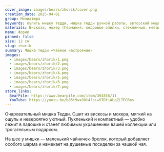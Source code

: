 ```yaml
---
cover_image: images/bears/zhorik/cover.png
creation_date: 2025-04-01
group: Миниатюра
keywords: купить мишку тедди, мишка тедди ручной работы, авторский мишка тедди, коллекционный мишка тедди, игрушка тедди в подарок, винтажный мишка тедди, миниатюрный мишка тедди, мишка тедди из мохера, мишка тедди из вискозы, мягкая игрушка ручной работы
materials: Вискоза, мохер (Германия, кедровые опилки, стеклянный, металлический гранулят, глазки стеклянные
name: Жорик
pinned: false
size: 12 см
slug: zhorik
summary: Мишка Тедди «Чайное настроение»
images:
  - images/bears/zhorik/1.png
  - images/bears/zhorik/2.png
  - images/bears/zhorik/3.png
  - images/bears/zhorik/4.png
  - images/bears/zhorik/5.png
  - images/bears/zhorik/6.png
  - images/bears/zhorik/7.png
store_links:
  BearPile: https://www.bearpile.com/item/394856/11
  YouTube: https://youtu.be/b85t9wxO8t4?si=9TDfjALqZLTFCRms
---
```

Очаровательный мишка Тедди. 
Сшит из вискозы и мохера, мягкий на ощупь и невероятно уютный. Пухленький и компактный — удобно лежит в ладошке и станет любимым украшением вашей коллекции или трогательным подарком.

На шее у мишки — маленький чайничек-брелок, который добавляет особого шарма и намекает на душевные посиделки за чашкой чая.